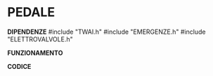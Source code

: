# PEDALE

**DIPENDENZE**
#include "TWAI.h"
#include "EMERGENZE.h"
#include "ELETTROVALVOLE.h"

**FUNZIONAMENTO**



**CODICE**
